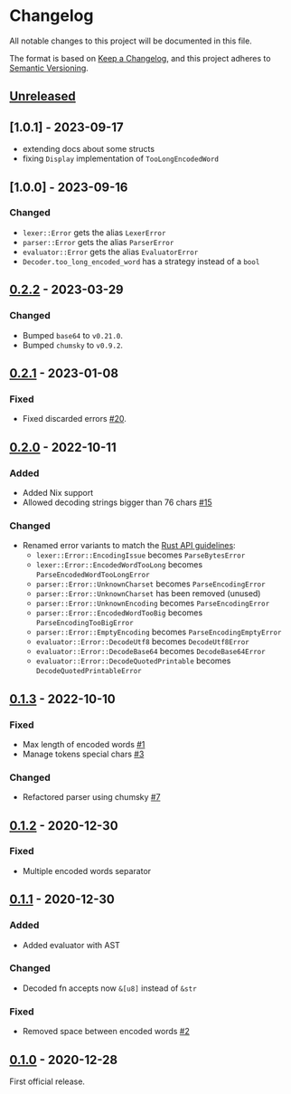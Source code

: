 # Changelog

All notable changes to this project will be documented in this file.

The format is based on [Keep a Changelog](https://keepachangelog.com/en/1.0.0/),
and this project adheres to [Semantic Versioning](https://semver.org/spec/v2.0.0.html).

## [Unreleased]

## [1.0.1] - 2023-09-17
- extending docs about some structs
- fixing `Display` implementation of `TooLongEncodedWord`

## [1.0.0] - 2023-09-16

### Changed

- `lexer::Error` gets the alias `LexerError`
- `parser::Error` gets the alias `ParserError`
- `evaluator::Error` gets the alias `EvaluatorError`
- `Decoder.too_long_encoded_word` has a strategy instead of a `bool`

## [0.2.2] - 2023-03-29

### Changed

- Bumped `base64` to `v0.21.0`.
- Bumped `chumsky` to `v0.9.2`.

## [0.2.1] - 2023-01-08

### Fixed

- Fixed discarded errors [#20].

## [0.2.0] - 2022-10-11

### Added

- Added Nix support
- Allowed decoding strings bigger than 76 chars [#15]

### Changed

- Renamed error variants to match the [Rust API
  guidelines](https://rust-lang.github.io/api-guidelines/naming.html#names-use-a-consistent-word-order-c-word-order):
  - `lexer::Error::EncodingIssue` becomes `ParseBytesError`
  - `lexer::Error::EncodedWordTooLong` becomes
    `ParseEncodedWordTooLongError`
  - `parser::Error::UnknownCharset` becomes `ParseEncodingError`
  - `parser::Error::UnknownCharset` has been removed (unused)
  - `parser::Error::UnknownEncoding` becomes `ParseEncodingError`
  - `parser::Error::EncodedWordTooBig` becomes
    `ParseEncodingTooBigError`
  - `parser::Error::EmptyEncoding` becomes `ParseEncodingEmptyError`
  - `evaluator::Error::DecodeUtf8` becomes `DecodeUtf8Error`
  - `evaluator::Error::DecodeBase64` becomes `DecodeBase64Error`
  - `evaluator::Error::DecodeQuotedPrintable` becomes
    `DecodeQuotedPrintableError`

## [0.1.3] - 2022-10-10

### Fixed

- Max length of encoded words [#1]
- Manage tokens special chars [#3]

### Changed

- Refactored parser using chumsky [#7]

## [0.1.2] - 2020-12-30

### Fixed

- Multiple encoded words separator

## [0.1.1] - 2020-12-30

### Added

- Added evaluator with AST

### Changed

- Decoded fn accepts now `&[u8]` instead of `&str`

### Fixed

- Removed space between encoded words [#2]

## [0.1.0] - 2020-12-28

First official release.

[unreleased]: https://github.com/TornaxO7/rfc2047-decoder/compare/v0.2.2...HEAD
[0.2.2]: https://github.com/TornaxO7/rfc2047-decoder/compare/v0.2.1...v0.2.2
[0.2.1]: https://github.com/TornaxO7/rfc2047-decoder/compare/v0.2.0...v0.2.1
[0.2.0]: https://github.com/TornaxO7/rfc2047-decoder/compare/v0.1.3...v0.2.0
[0.1.3]: https://github.com/TornaxO7/rfc2047-decoder/compare/v0.1.2...v0.1.3
[0.1.2]: https://github.com/TornaxO7/rfc2047-decoder/compare/v0.1.1...v0.1.2
[0.1.1]: https://github.com/TornaxO7/rfc2047-decoder/compare/v0.1.0...v0.1.1
[0.1.0]: https://github.com/TornaxO7/rfc2047-decoder/releases/tag/v0.1.0

[#1]: https://github.com/TornaxO7/rfc2047-decoder/issues/1
[#2]: https://github.com/TornaxO7/rfc2047-decoder/issues/2
[#3]: https://github.com/TornaxO7/rfc2047-decoder/issues/3
[#7]: https://github.com/TornaxO7/rfc2047-decoder/issues/7
[#15]: https://github.com/TornaxO7/rfc2047-decoder/issues/15
[#20]: https://github.com/TornaxO7/rfc2047-decoder/issues/20
